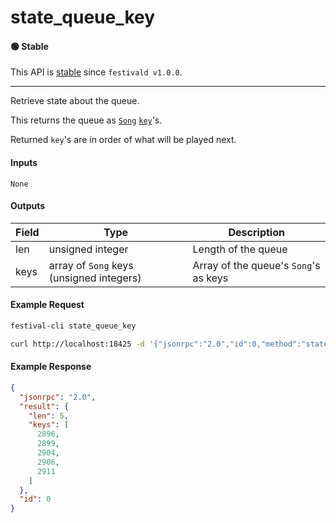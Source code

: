 # state_queue_key

#### 🟢 Stable
This API is [stable](/api-stability/marker.md) since `festivald v1.0.0`.

---

Retrieve state about the queue.

This returns the queue as [`Song`](/common-objects/song.md) [`key`](/common-objects/key.md)'s.

Returned `key`'s are in order of what will be played next.

#### Inputs

`None`

#### Outputs

| Field | Type                                     | Description |
|-------|------------------------------------------|-------------|
| len   | unsigned integer                         | Length of the queue
| keys  | array of `Song` keys (unsigned integers) | Array of the queue's `Song`'s as keys

#### Example Request
```bash
festival-cli state_queue_key
```
```bash
curl http://localhost:18425 -d '{"jsonrpc":"2.0","id":0,"method":"state_queue_key"}'
```

#### Example Response
```json
{
  "jsonrpc": "2.0",
  "result": {
    "len": 5,
    "keys": [
      2896,
      2899,
      2904,
      2906,
      2911
    ]
  },
  "id": 0
}
```
